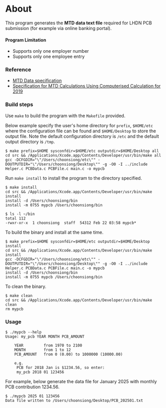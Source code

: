 # About

This program generates the __MTD data text file__ required for LHDN PCB submission (for example via online banking portal). 

#### Program Limitation

- Supports only one employer number
- Supports only one employee entry

### Reference

- [MTD Data specification](http://lampiran1.hasil.gov.my/pdf/pdfam/FormatDataCP39BI.pdf)
- [Specification for MTD Calculations Using Computerised Calculation for 2019](http://lampiran1.hasil.gov.my/pdf/pdfam/Spesifikasi_Kaedah_Pengiraan_Berkomputer_PCB_2019.pdf)


### Build steps

Use `make` to build the program with the `Makefile` provided.

Below example specify the user's home directory for `prefix`, `$HOME/etc` where the configuration file can be found and `$HOME/Desktop` to store the output file. Note the default configuration directory is `/etc` and the default output directory is `/tmp`.

```  
$ make prefix=$HOME sysconfdir=$HOME/etc outputdir=$HOME/Desktop all    
cd src && /Applications/Xcode.app/Contents/Developer/usr/bin/make all
gcc -DCFGDIR="\"/Users/choonsiong/etc\"" -DOUTPUTDIR="\"/Users/choonsiong/Desktop\"" -g -O0 -I ../include Helper.c PCBData.c PCBFile.c main.c -o mypcb  
```

Run `make install` to install the program to the directory specified.

```
$ make install
cd src && /Applications/Xcode.app/Contents/Developer/usr/bin/make install
install -d /Users/choonsiong/bin
install -m 0755 mypcb /Users/choonsiong/bin
 
$ ls -l ~/bin
total 112
-rwxr-xr-x  1 choonsiong  staff  54312 Feb 22 03:58 mypcb* 
```

To build the binary and install at the same time.

```
$ make prefix=$HOME sysconfdir=$HOME/etc outputdir=$HOME/Desktop install
cd src && /Applications/Xcode.app/Contents/Developer/usr/bin/make install
gcc -DCFGDIR="\"/Users/choonsiong/etc\"" -DOUTPUTDIR="\"/Users/choonsiong/Desktop\"" -g -O0 -I ../include Helper.c PCBData.c PCBFile.c main.c -o mypcb
install -d /Users/choonsiong/bin
install -m 0755 mypcb /Users/choonsiong/bin
```

To clean the binary. 

```
$ make clean
cd src && /Applications/Xcode.app/Contents/Developer/usr/bin/make clean
rm mypcb
```

### Usage

```
$ ./mypcb --help
Usage: my_pcb YEAR MONTH PCB_AMOUNT

	YEAR         from 1970 to 2100
	MONTH        from 1 to 12
	PCB_AMOUNT   from 0 (0.00) to 1000000 (10000.00)

	e.g.
	 PCB for 2018 Jan is $1234.56, so enter:
	 my_pcb 2018 01 123456
```

For example, below generate the data file for January 2025 with monthly PCB contribution 1234.56.

```
$ ./mypcb 2025 01 123456
Data file written to /Users/choonsiong/Desktop/PCB_202501.txt
```
